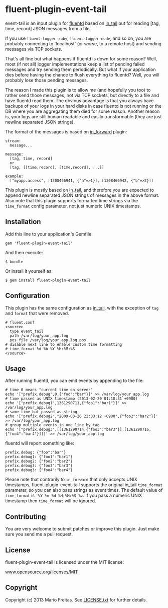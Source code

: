 # fluent-plugin-event-tail

event-tail is an input plugin for [fluentd](http://fluentd.org) based on
[in_tail](http://docs.fluentd.org/articles/in_tail) but for reading
[tag, time, record] JSON messages from a file.

If you use ```fluent-logger-ruby```, ```fluent-logger-node```, and so on, you
are probably connecting to 'localhost' (or worse, to a remote host) and sending
messages via TCP sockets.

That's all fine but what happens if fluentd is down for some reason?
Well, most (if not all) logger implementations keep a list of pending failed
messages and try sending them periodically. But what if your application dies
before having the chance to flush everything to fluentd? Well, you will
probably lose those pending messages.

The reason I made this plugin is to allow me (and hopefully you too) to rather
send those messages, not via TCP sockets, but directly to a file and have
fluentd read them. The obvious advantage is that you always have backups of
your logs in your hard disks in case fluentd is not running or the DB where you
are aggregating them died for some reason. Another reason is, your logs are
still human readable and easily transformable (they are just newline separated
JSON strings).

The format of the messages is based on
[in_forward](http://docs.fluentd.org/articles/in_forward) plugin:

```
stream:
  message...

message:
  [tag, time, record]
  or
  [tag, [[time,record], [time,record], ...]]

example:
  ["myapp.access", [1308466941, {"a"=>1}], [1308466942, {"b"=>2}]]
```

This plugin is mostly based on
[in_tail](http://docs.fluentd.org/articles/in_tail),
and therefore you are expected to append newline separated JSON strings of
messages in the above format. Also note that this plugin supports formatted
time strings via the ```time_format``` config parameter, not just numeric UNIX
timestamps.

## Installation

Add this line to your application's Gemfile:

    gem 'fluent-plugin-event-tail'

And then execute:

    $ bundle

Or install it yourself as:

    $ gem install fluent-plugin-event-tail

## Configuration

This plugin has the same configuration as
[in_tail](http://docs.fluentd.org/articles/in_tail),
with the exception of ```tag``` and ```format``` that were removed.

```
# fluent.conf
<source>
  type event_tail
  path /var/log/your_app.log
  pos_file /var/log/your_app.log.pos
# disable next line to enable custom time formatting
# time_format %d %b %Y %H:%M:%S
</source>
```

## Usage

After running fluentd, you can emit events by appending to the file:

```
# time 0 means "current time on server"
echo '["prefix.debug",0,{"foo":"bar"}]' >> /var/log/your_app.log
# time passed as UNIX timestamp (2013-02-20 01:18:31 +0900)
echo '["prefix.debug1",1361290711,{"foo1":"bar1"}]' >> /var/log/your_app.log
# same time but passed as string
echo '["prefix.debug2","2009-03-26 22:33:12 +0900",{"foo2":"bar2"}]' >> /var/log/your_app.log
# group multiple events in one line by tag
echo '["prefix.debug3",[[1361290714,{"foo3":"bar3"}],[1361290716,{"foo4":"bar4"}]]]' >> /var/log/your_app.log
```

fluentd will report something like:
```
prefix.debug: {"foo":"bar"}
prefix.debug1: {"foo1":"bar1"}
prefix.debug2: {"foo2":"bar2"}
prefix.debug3: {"foo3":"bar3"}
prefix.debug3: {"foo4":"bar4"}
````

Please note that contrarily to ```in_forward``` that only accepts UNIX
timestamps, fluent-plugin-event-tail supports the original in_tail
```time_format``` parameter, so you can also pass strings as event times.
The default value of ```time_format``` is ```'%Y-%m-%d %H:%M:%S %z```.
If you pass a numeric UNIX timestamp then ```time_format``` will be ignored.

## Contributing

You are very welcome to submit patches or improve this plugin.
Just make sure you send me a pull request.

## License

fluent-plugin-event-tail is licensed under the MIT license:

www.opensource.org/licenses/MIT

## Copyright

Copyright (c) 2013 Mario Freitas. See
[LICENSE.txt](http://github.com/imkira/fluent-plugin-event-tail/blob/master/LICENSE.txt) for further details.
